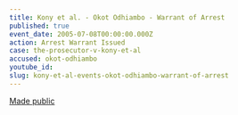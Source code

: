 ```yaml
---
title: Kony et al. - Okot Odhiambo - Warrant of Arrest
published: true
event_date: 2005-07-08T00:00:00.000Z
action: Arrest Warrant Issued
case: the-prosecutor-v-kony-et-al
accused: okot-odhiambo
youtube_id:
slug: kony-et-al-events-okot-odhiambo-warrant-of-arrest
---
```



[Made public](https://www.icc-cpi.int/Pages/record.aspx?docNo=ICC-02/04-01/05-56)